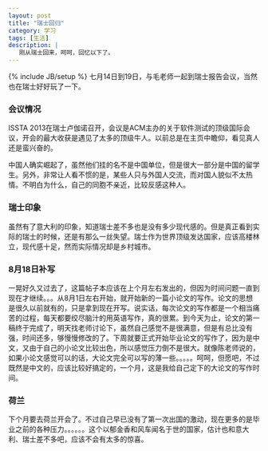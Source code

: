 ```yaml
---
layout: post
title: "瑞士回归"
category: 学习
tags: [生活]
description: |
   刚从瑞士回来，呵呵，回忆以下了。
---
```

{% include JB/setup %}
  七月14日到19日，与毛老师一起到瑞士报告会议，当然也在瑞士好好玩了一下。
### 会议情况
  ISSTA 2013在瑞士卢伽诺召开，会议是ACM主办的关于软件测试的顶级国际会议，开会的最大收获是遇见了太多的顶级牛人。以前总是在主页中瞻仰，看见真人还是蛮兴奋的。

中国人确实崛起了，虽然他们挂的名不是中国单位，但是很大一部分是中国的留学生。另外，非常让人看不惯的是，某些人只与外国人交流，而对国人貌似不太热情。不明白为什么，自己的同胞不亲近，比较反感这种人。
### 瑞士印象
  虽然有了意大利的印象，知道瑞士差不多也是没有多少现代感的。但是真正看到实际的瑞士的时候，还是有那么一丝失望。瑞士作为世界顶级发达国家，应该高楼林立，现代感十足，然而实际情况却是乡村城市。
### 8月18日补写
  一晃好久又过去了，这篇帖子本应该在上个月左右发出的，但因为时间问题一直到现在才继续。。。从8月1日左右开始，就开始新的一篇小论文的写作。论文的思想是很久以前就有的，只是拿到现在开写。说实话，每次论文的写作都是一个相当痛苦的过程，每天都要绞尽脑汁的用英语写作，真的很累。到今天为止，论文的第一稿终于完成了，明天找老师讨论下，虽然自己感觉不是很满意，但是有总比没有强，时间还多，够慢慢修改的了。下周就要正式开始毕业论文的写作了，因为是中文，又由于自己的小论文比较出色，所以感觉压力倒不是很大。就像陈老师说的，如果小论文感觉可以的话，大论文完全可以写的薄一些。。。。。呵呵，但愿吧，不过既然是中文的，应该比较好搞定的，一个月，这是我给自己定下的大论文的写作时间。
### 荷兰
  下个月要去荷兰开会了。不过自己早已没有了第一次出国的激动，现在更多的是毕业之前的各种压力。。。。。。这个以郁金香和风车闻名于世的国家，估计也和意大利、瑞士差不多吧，应该不会有太多的惊喜。
